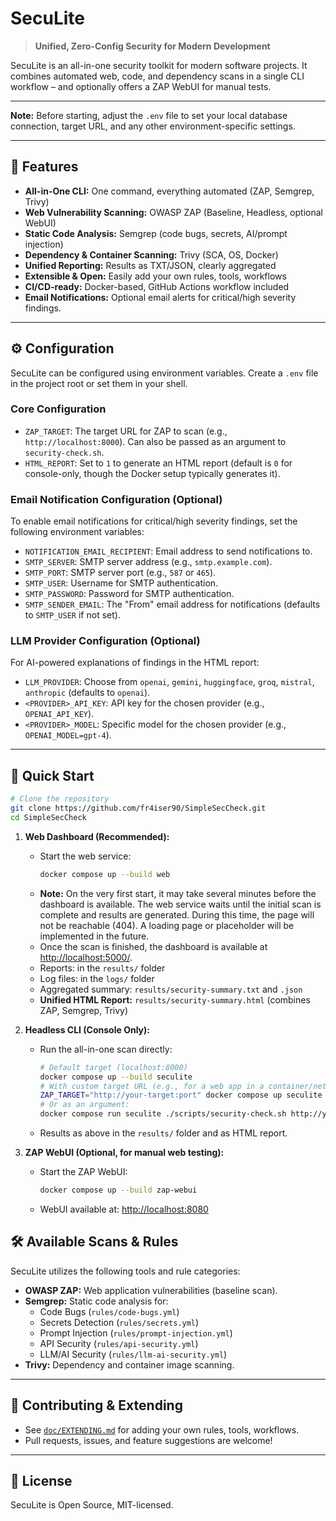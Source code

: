 # SecuLite

> **Unified, Zero-Config Security for Modern Development**

SecuLite is an all-in-one security toolkit for modern software projects. It combines automated web, code, and dependency scans in a single CLI workflow – and optionally offers a ZAP WebUI for manual tests.

---

**Note:** Before starting, adjust the `.env` file to set your local database connection, target URL, and any other environment-specific settings.

---

## 🚀 Features

- **All-in-One CLI:** One command, everything automated (ZAP, Semgrep, Trivy)
- **Web Vulnerability Scanning:** OWASP ZAP (Baseline, Headless, optional WebUI)
- **Static Code Analysis:** Semgrep (code bugs, secrets, AI/prompt injection)
- **Dependency & Container Scanning:** Trivy (SCA, OS, Docker)
- **Unified Reporting:** Results as TXT/JSON, clearly aggregated
- **Extensible & Open:** Easily add your own rules, tools, workflows
- **CI/CD-ready:** Docker-based, GitHub Actions workflow included
- **Email Notifications:** Optional email alerts for critical/high severity findings.

---

## ⚙️ Configuration

SecuLite can be configured using environment variables. Create a `.env` file in the project root or set them in your shell.

### Core Configuration

- `ZAP_TARGET`: The target URL for ZAP to scan (e.g., `http://localhost:8000`). Can also be passed as an argument to `security-check.sh`.
- `HTML_REPORT`: Set to `1` to generate an HTML report (default is `0` for console-only, though the Docker setup typically generates it).

### Email Notification Configuration (Optional)

To enable email notifications for critical/high severity findings, set the following environment variables:

- `NOTIFICATION_EMAIL_RECIPIENT`: Email address to send notifications to.
- `SMTP_SERVER`: SMTP server address (e.g., `smtp.example.com`).
- `SMTP_PORT`: SMTP server port (e.g., `587` or `465`).
- `SMTP_USER`: Username for SMTP authentication.
- `SMTP_PASSWORD`: Password for SMTP authentication.
- `SMTP_SENDER_EMAIL`: The "From" email address for notifications (defaults to `SMTP_USER` if not set).

### LLM Provider Configuration (Optional)

For AI-powered explanations of findings in the HTML report:

- `LLM_PROVIDER`: Choose from `openai`, `gemini`, `huggingface`, `groq`, `mistral`, `anthropic` (defaults to `openai`).
- `<PROVIDER>_API_KEY`: API key for the chosen provider (e.g., `OPENAI_API_KEY`).
- `<PROVIDER>_MODEL`: Specific model for the chosen provider (e.g., `OPENAI_MODEL=gpt-4`).

---

## 🏁 Quick Start

```sh
# Clone the repository
git clone https://github.com/fr4iser90/SimpleSecCheck.git
cd SimpleSecCheck
```

1. **Web Dashboard (Recommended):**
   - Start the web service:
     ```sh
     docker compose up --build web
     ```
   - **Note:** On the very first start, it may take several minutes before the dashboard is available. The web service waits until the initial scan is complete and results are generated. During this time, the page will not be reachable (404). A loading page or placeholder will be implemented in the future.
   - Once the scan is finished, the dashboard is available at [http://localhost:5000/](http://localhost:5000/).
   - Reports: in the `results/` folder
   - Log files: in the `logs/` folder
   - Aggregated summary: `results/security-summary.txt` and `.json`
   - **Unified HTML Report:** `results/security-summary.html` (combines ZAP, Semgrep, Trivy)

2. **Headless CLI (Console Only):**
   - Run the all-in-one scan directly:
     ```sh
     # Default target (localhost:8000)
     docker compose up --build seculite
     # With custom target URL (e.g., for a web app in a container/network)
     ZAP_TARGET="http://your-target:port" docker compose up seculite
     # Or as an argument:
     docker compose run seculite ./scripts/security-check.sh http://your-target:port
     ```
   - Results as above in the `results/` folder and as HTML report.

3. **ZAP WebUI (Optional, for manual web testing):**
   - Start the ZAP WebUI:
     ```sh
     docker compose up --build zap-webui
     ```
   - WebUI available at: [http://localhost:8080](http://localhost:8080)

## 🛠️ Available Scans & Rules

SecuLite utilizes the following tools and rule categories:

- **OWASP ZAP:** Web application vulnerabilities (baseline scan).
- **Semgrep:** Static code analysis for:
    - Code Bugs (`rules/code-bugs.yml`)
    - Secrets Detection (`rules/secrets.yml`)
    - Prompt Injection (`rules/prompt-injection.yml`)
    - API Security (`rules/api-security.yml`)
    - LLM/AI Security (`rules/llm-ai-security.yml`)
- **Trivy:** Dependency and container image scanning.

---

## 🤝 Contributing & Extending

- See [`doc/EXTENDING.md`](doc/EXTENDING.md) for adding your own rules, tools, workflows.
- Pull requests, issues, and feature suggestions are welcome!

---

## 📄 License

SecuLite is Open Source, MIT-licensed.
